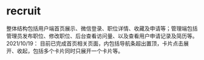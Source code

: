 # recruit
整体结构包括用户端首页展示、微信登录、职位详情、收藏及申请等；管理端包括管理员发布职位、修改职位、后台查看访问量、以及查看用户申请记录及简历等。
2021/10/19：
目前已完成首页相关页面，内包括导航条超出置顶，卡片点击展开、收起，包括多个卡片同时只展开一个卡片等。
